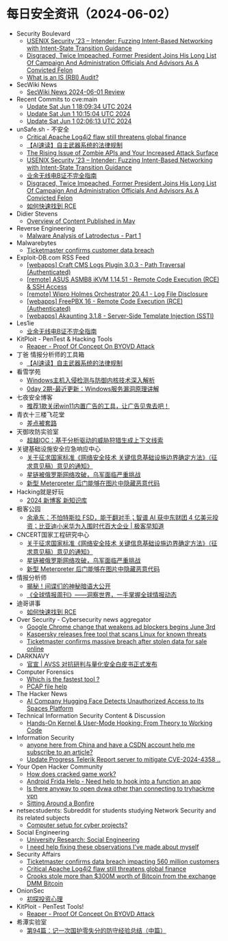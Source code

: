 # 每日安全资讯（2024-06-02）

- Security Boulevard
  - [USENIX Security ’23 – Intender: Fuzzing Intent-Based Networking with Intent-State Transition Guidance](https://securityboulevard.com/2024/06/usenix-security-23-intender-fuzzing-intent-based-networking-with-intent-state-transition-guidance/)
  - [Disgraced, Twice Impeached, Former President Joins His Long List Of Campaign And Administration Officials And Advisors As A Convicted Felon](https://securityboulevard.com/2024/06/disgraced-twice-impeached-former-president-joins-his-long-list-of-campaign-and-administration-officials-and-advisors-as-a-convicted-felon/)
  - [What is an IS (RBI) Audit?](https://securityboulevard.com/2024/06/what-is-an-is-rbi-audit/)
- SecWiki News
  - [SecWiki News 2024-06-01 Review](http://www.sec-wiki.com/?2024-06-01)
- Recent Commits to cve:main
  - [Update Sat Jun  1 18:09:34 UTC 2024](https://github.com/trickest/cve/commit/ded970b6df12c8b7ca7f017489c00419e8293a4b)
  - [Update Sat Jun  1 10:15:04 UTC 2024](https://github.com/trickest/cve/commit/8ad597e400fb770e8177cfa8940653ddcd769563)
  - [Update Sat Jun  1 02:06:13 UTC 2024](https://github.com/trickest/cve/commit/aee63c9f823b57c1d22a8e2c511a7d5dfa2f8712)
- unSafe.sh - 不安全
  - [Critical Apache Log4j2 flaw still threatens global finance](https://buaq.net/go-242660.html)
  - [【AI速读】自主武器系统的法律规制](https://buaq.net/go-242675.html)
  - [The Rising Issue of Zombie APIs and Your Increased Attack Surface](https://buaq.net/go-242663.html)
  - [USENIX Security ’23 – Intender: Fuzzing Intent-Based Networking with Intent-State Transition Guidance](https://buaq.net/go-242556.html)
  - [业余无线电B证不完全指南](https://buaq.net/go-242425.html)
  - [Disgraced, Twice Impeached, Former President Joins His Long List Of Campaign And Administration Officials And Advisors As A Convicted Felon](https://buaq.net/go-242694.html)
  - [如何快速找到 RCE](https://buaq.net/go-242676.html)
- Didier Stevens
  - [Overview of Content Published in May](https://blog.didierstevens.com/2024/06/01/overview-of-content-published-in-may-9/)
- Reverse Engineering
  - [Malware Analysis of Latrodectus - Part 1](https://www.reddit.com/r/ReverseEngineering/comments/1d5jetl/malware_analysis_of_latrodectus_part_1/)
- Malwarebytes
  - [Ticketmaster confirms customer data breach](https://www.malwarebytes.com/blog/personal/2024/06/ticketmaster-confirms-customer-data-breach)
- Exploit-DB.com RSS Feed
  - [[webapps] Craft CMS Logs Plugin 3.0.3 - Path Traversal (Authenticated)](https://www.exploit-db.com/exploits/52034)
  - [[remote] ASUS ASMB8 iKVM 1.14.51 - Remote Code Execution (RCE) & SSH Access](https://www.exploit-db.com/exploits/52033)
  - [[remote] Wipro Holmes Orchestrator 20.4.1 - Log File Disclosure](https://www.exploit-db.com/exploits/52032)
  - [[webapps] FreePBX 16 -  Remote Code Execution (RCE) (Authenticated)](https://www.exploit-db.com/exploits/52031)
  - [[webapps] Akaunting 3.1.8 - Server-Side Template Injection (SSTI)](https://www.exploit-db.com/exploits/52030)
- Les1ie
  - [业余无线电B证不完全指南](https://iansmith123.github.io/2024/06/01/amateur-radio-b-exam/)
- KitPloit - PenTest &amp; Hacking Tools
  - [Reaper - Proof Of Concept On BYOVD Attack](http://www.kitploit.com/2024/06/reaper-proof-of-concept-on-byovd-attack.html)
- 丁爸 情报分析师的工具箱
  - [【AI速读】自主武器系统的法律规制](https://mp.weixin.qq.com/s?__biz=MzI2MTE0NTE3Mw==&mid=2651144067&idx=1&sn=03e97bf9570552e091501b1f63e1b6e4&chksm=f1af48b9c6d8c1afbc961f4d55bada56075fb7ebba90692e9d7b71099ecda36dac1929a2a8d4&scene=58&subscene=0#rd)
- 看雪学苑
  - [Windows主机入侵检测与防御内核技术深入解析](https://mp.weixin.qq.com/s?__biz=MjM5NTc2MDYxMw==&mid=2458557570&idx=1&sn=4b3364491b79fa6e0c29391eb085a9d3&chksm=b18dac0886fa251e07b0e2c4c134e95157aed620b25141f57760d8eca269a65fceb2c9bcc0c1&scene=58&subscene=0#rd)
  - [0day 2期-最近更新：Windows服务漏洞原理讲解](https://mp.weixin.qq.com/s?__biz=MjM5NTc2MDYxMw==&mid=2458557570&idx=2&sn=f48e504bc91da149eebefaf7a20b795d&chksm=b18dac0886fa251e64815ff7df074def528e9841b5b9660a1004b35052b11d09a6609a7e71ce&scene=58&subscene=0#rd)
- 七夜安全博客
  - [推荐1款关闭win11内置广告的工具，让广告见鬼去吧！](https://mp.weixin.qq.com/s?__biz=MzIwODIxMjc4MQ==&mid=2651005453&idx=1&sn=f85db6a5c70860d944525bea351e7e19&chksm=8cf1044fbb868d5934202eada119ff584d4103bb618263e6af7b0c6b53d289583f271d5fb7ee&scene=58&subscene=0#rd)
- 青衣十三楼飞花堂
  - [差点被套路](https://mp.weixin.qq.com/s?__biz=MzUzMjQyMDE3Ng==&mid=2247487436&idx=1&sn=9f2a37a3ca44c8c4d95a200382452ba0&chksm=fab2ccf3cdc545e514de03178ff4655e22ca64782f0861dbc9dcad8abc5ed345e22b872f9d42&scene=58&subscene=0#rd)
- 天御攻防实验室
  - [超越IOC：基于分析驱动的威胁狩猎生成上下文线索](https://mp.weixin.qq.com/s?__biz=MzU0MzgyMzM2Nw==&mid=2247485765&idx=1&sn=7034bc9102ea1fd3dc6230d120cd62ab&chksm=fb04ca2dcc73433b4b29748931e5f150811fb004f61d4426c6df5564f715fb743c981c33e9ba&scene=58&subscene=0#rd)
- 关键基础设施安全应急响应中心
  - [关于征求国家标准《网络安全技术 关键信息基础设施边界确定方法》（征求意见稿）意见的通知》](https://mp.weixin.qq.com/s?__biz=MzkyMzAwMDEyNg==&mid=2247544160&idx=1&sn=335991d0e827c916473bf71022877abd&chksm=c1e9a131f69e2827ed7de3846939aa913906df6907d17f57348a71c7fd058dbd3863ac00fe4f&scene=58&subscene=0#rd)
  - [星链被俄罗斯网络攻破，乌军面临严重挑战](https://mp.weixin.qq.com/s?__biz=MzkyMzAwMDEyNg==&mid=2247544160&idx=2&sn=97570e657590a1b48c51eb4b09e5543f&chksm=c1e9a131f69e28270d0eb78f761193cb3c9f52a227965c278d11cf7edb1f1700426300169c5b&scene=58&subscene=0#rd)
  - [新型 Meterpreter 后门能够在图片中隐藏恶意代码](https://mp.weixin.qq.com/s?__biz=MzkyMzAwMDEyNg==&mid=2247544160&idx=3&sn=8c317bea6e9d11cd219702c18fd4947f&chksm=c1e9a131f69e2827ef229568dc39bff0578be71e0cc93529527392275668b7153ff1c3d65eea&scene=58&subscene=0#rd)
- Hacking就是好玩
  - [2024 新博客 新知识库](https://mp.weixin.qq.com/s?__biz=MzU2NzcwNTY3Mg==&mid=2247485018&idx=1&sn=bc60bea49b45faa1bcfdb58f8b902035&chksm=fc986f7dcbefe66b72d3696f21683d84e9051ef2ffcb0252a555f688a8620819b1db11cc7450&scene=58&subscene=0#rd)
- 极客公园
  - [余承东：不怕特斯拉 FSD，能干翻对手；智谱 AI 获中东财团 4 亿美元投资；比亚迪小米华为入围时代百大企业 | 极客早知道](https://mp.weixin.qq.com/s?__biz=MTMwNDMwODQ0MQ==&mid=2653042987&idx=1&sn=7abf0df91204bb017f4d11ec652d45a3&chksm=7e57449d4920cd8b088178b9295633e96f36163a9429532eb3fac87cb201844dac6ac1af8a57&scene=58&subscene=0#rd)
- CNCERT国家工程研究中心
  - [关于征求国家标准《网络安全技术 关键信息基础设施边界确定方法》（征求意见稿）意见的通知》](https://mp.weixin.qq.com/s?__biz=MzUzNDYxOTA1NA==&mid=2247545113&idx=1&sn=49756f9db3cba2e3d352185837674a96&chksm=fa9387d8cde40ecef332dcc7e5b54c9916cdead749558aa9701c47659e52f7490c6b15511416&scene=58&subscene=0#rd)
  - [星链被俄罗斯网络攻破，乌军面临严重挑战](https://mp.weixin.qq.com/s?__biz=MzUzNDYxOTA1NA==&mid=2247545113&idx=2&sn=2d4eeefe8d320a05a6e91122638fd1e4&chksm=fa9387d8cde40ece9dd39742bd01c8bb64d4f12f86a158882026d20ac92ced132a5cf252cbd7&scene=58&subscene=0#rd)
  - [新型 Meterpreter 后门能够在图片中隐藏恶意代码](https://mp.weixin.qq.com/s?__biz=MzUzNDYxOTA1NA==&mid=2247545113&idx=3&sn=0aa456f5857239a4541677b7d0aa5402&chksm=fa9387d8cde40ece3961de36b30b01c7fa4af513ea90748f714867fbe5064446e4f5df7b02ea&scene=58&subscene=0#rd)
- 情报分析师
  - [揭秘！间谍们的神秘暗语大公开](https://mp.weixin.qq.com/s?__biz=MzA3Mjc1MTkwOA==&mid=2650550955&idx=1&sn=36c38d3b78a1a92690d129d8e3df522b&chksm=87111ce0b06695f6d0990f6f69424ec3edf9cfc67ce3e28d501113d121bd73a3e1ae0626f399&scene=58&subscene=0#rd)
  - [《全球情报周刊》——洞察世界，一手掌握全球情报动态](https://mp.weixin.qq.com/s?__biz=MzA3Mjc1MTkwOA==&mid=2650550955&idx=2&sn=bdf0436054980ac228de12114db1c03c&chksm=87111ce0b06695f67c92d3df8c255a439c37eca041b42e5741cbba25193b488a0ef4942dc169&scene=58&subscene=0#rd)
- 迪哥讲事
  - [如何快速找到 RCE](https://mp.weixin.qq.com/s?__biz=MzIzMTIzNTM0MA==&mid=2247494847&idx=1&sn=eea65f1956f62693b9cde248a88ead2e&chksm=e8a5e6dcdfd26fcafdfcb3375205c9e051340318ba28ced053d9c5cf2e79e73a8b79950ee526&scene=58&subscene=0#rd)
- Over Security - Cybersecurity news aggregator
  - [Google Chrome change that weakens ad blockers begins June 3rd](https://www.bleepingcomputer.com/news/google/google-chrome-change-that-weakens-ad-blockers-begins-june-3rd/)
  - [Kaspersky releases free tool that scans Linux for known threats](https://www.bleepingcomputer.com/news/software/kaspersky-releases-free-tool-that-scans-linux-for-known-threats/)
  - [Ticketmaster confirms massive breach after stolen data for sale online](https://www.bleepingcomputer.com/news/security/ticketmaster-confirms-massive-breach-after-stolen-data-for-sale-online/)
- DARKNAVY
  - [官宣 | AVSS 对抗研判与量化安全白皮书正式发布](https://mp.weixin.qq.com/s?__biz=MzkyMjM5MTk3NQ==&mid=2247485683&idx=1&sn=26825be1d4758a94860d15bcd5d5a91a&chksm=c1f44c3bf683c52df22b3805b7f09d7e26155f7fcb4c2643e8c02231927bf08695d8cd764f61&scene=58&subscene=0#rd)
- Computer Forensics
  - [Which is the fastest tool ?](https://www.reddit.com/r/computerforensics/comments/1d5s8ev/which_is_the_fastest_tool/)
  - [PCAP file help](https://www.reddit.com/r/computerforensics/comments/1d5ihjf/pcap_file_help/)
- The Hacker News
  - [AI Company Hugging Face Detects Unauthorized Access to Its Spaces Platform](https://thehackernews.com/2024/06/ai-company-hugging-face-notifies-users.html)
- Technical Information Security Content & Discussion
  - [Hands-On Kernel & User-Mode Hooking: From Theory to Working Code](https://www.reddit.com/r/netsec/comments/1d5sgot/handson_kernel_usermode_hooking_from_theory_to/)
- Information Security
  - [anyone here from China and have a CSDN account help me subscribe to an article?](https://www.reddit.com/r/Information_Security/comments/1d5hki8/anyone_here_from_china_and_have_a_csdn_account/)
  - [Update Progress Telerik Report server to mitigate CVE-2024-4358 ..](https://www.reddit.com/r/Information_Security/comments/1d5jajp/update_progress_telerik_report_server_to_mitigate/)
- Your Open Hacker Community
  - [How does cracked game work?](https://www.reddit.com/r/HowToHack/comments/1d5cqcl/how_does_cracked_game_work/)
  - [Android Frida Help - Need help to hook into a function an app](https://www.reddit.com/r/HowToHack/comments/1d5h1fq/android_frida_help_need_help_to_hook_into_a/)
  - [Is there anyway to open dvwa other than connecting to tryhackme vpn](https://www.reddit.com/r/HowToHack/comments/1d5fd07/is_there_anyway_to_open_dvwa_other_than/)
  - [Sitting Around a Bonfire](https://www.reddit.com/r/HowToHack/comments/1d5d51f/sitting_around_a_bonfire/)
- netsecstudents: Subreddit for students studying Network Security and its related subjects
  - [Computer setup for cyber projects?](https://www.reddit.com/r/netsecstudents/comments/1d5y8ur/computer_setup_for_cyber_projects/)
- Social Engineering
  - [University Research: Social Engineering](https://www.reddit.com/r/SocialEngineering/comments/1d5pssa/university_research_social_engineering/)
  - [I need help fixing these observations I've made about myself](https://www.reddit.com/r/SocialEngineering/comments/1d5fin5/i_need_help_fixing_these_observations_ive_made/)
- Security Affairs
  - [Ticketmaster confirms data breach impacting 560 million customers](https://securityaffairs.com/163999/data-breach/ticketmaster-confirms-data-breach.html)
  - [Critical Apache Log4j2 flaw still threatens global finance](https://securityaffairs.com/163984/hacking/critical-apache-log4j2-flaw-still-threatens-global-finance.html)
  - [Crooks stole more than $300M worth of Bitcoin from the exchange DMM Bitcoin](https://securityaffairs.com/163966/security/dmm-bitcoin-cyber-heist.html)
- OnionSec
  - [初探投资心理](https://mp.weixin.qq.com/s?__biz=MzUyMTUwMzI3Ng==&mid=2247485483&idx=1&sn=7d840370c0c4f2e8c5bf2903563380e4&chksm=f9db5f68ceacd67e36bfc27559dfd342c59d6f1946925629f736381e1995d32a5b381588bc34&scene=58&subscene=0#rd)
- KitPloit - PenTest Tools!
  - [Reaper - Proof Of Concept On BYOVD Attack](http://www.kitploit.com/2024/06/reaper-proof-of-concept-on-byovd-attack.html)
- 希潭实验室
  - [第94篇：记一次国护零失分的防守经验总结（中篇）](https://mp.weixin.qq.com/s?__biz=MzkzMjI1NjI3Ng==&mid=2247486732&idx=1&sn=3e9ce156d6095b166024e8ed51559455&chksm=c25fc277f5284b61ff7a0e13b961b74d8383eb708063107f1b01eb4b89ea4f18da832b8df8a2&scene=58&subscene=0#rd)
